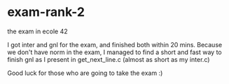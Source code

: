 # exam-rank-2

the exam in ecole 42

I got inter and gnl for the exam, and finished both within 20 mins. Because we don't have norm in the exam, I managed to find a short and fast way to finish gnl as I present in get_next_line.c (almost as short as my inter.c)

Good luck for those who are going to take the exam :)
